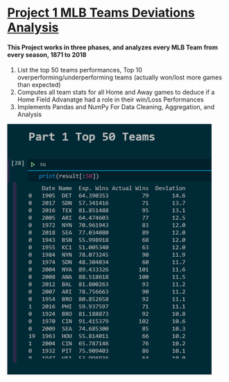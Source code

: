  
# [Project 1 MLB Teams Deviations Analysis](https://github.com/YussofKazmi/MLB-Deviations-Project)

#### This Project works in three phases, and analyzes every MLB Team from every season, 1871 to 2018
1. List the top 50 teams performances, Top 10 overperforming/underperforming teams (actually won/lost more games than expected)
2. Computes all team stats for all Home and Away games to deduce if a Home Field Advanatge had a role in their win/Loss Performances
3. Implements Pandas and NumPy For Data Cleaning, Aggregation, and Analysis


<img src="/images/MLBProject5Capture.PNG" >
